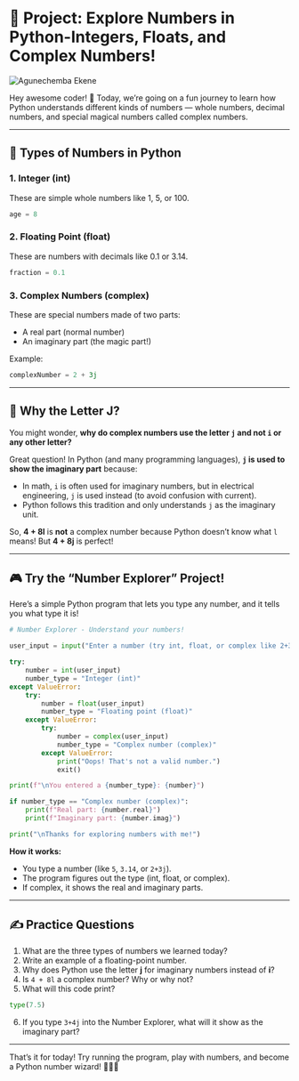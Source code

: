 # 🧮 Project: Explore Numbers in Python-Integers, Floats, and Complex Numbers!

![Agunechemba Ekene](https://agunechembaekene.wordpress.com/wp-content/uploads/2025/05/magical_looking_complex_character_with_a.jpeg)


Hey awesome coder! 👋
Today, we’re going on a fun journey to learn how Python understands different kinds of numbers — whole numbers, decimal numbers, and special magical numbers called complex numbers.

---

## 🔢 Types of Numbers in Python

### 1. Integer (int)

These are simple whole numbers like 1, 5, or 100.

```python
age = 8
```

### 2. Floating Point (float)

These are numbers with decimals like 0.1 or 3.14.

```python
fraction = 0.1
```

### 3. Complex Numbers (complex)

These are special numbers made of two parts:

* A real part (normal number)
* An imaginary part (the magic part!)

Example:

```python
complexNumber = 2 + 3j
```

---

## 🧙 Why the Letter **J**?

You might wonder, **why do complex numbers use the letter `j` and not `i` or any other letter?**

Great question! In Python (and many programming languages), **`j` is used to show the imaginary part** because:

* In math, `i` is often used for imaginary numbers, but in electrical engineering, `j` is used instead (to avoid confusion with current).
* Python follows this tradition and only understands `j` as the imaginary unit.

So, **4 + 8l** is **not** a complex number because Python doesn’t know what `l` means! But **4 + 8j** is perfect!

---

## 🎮 Try the “Number Explorer” Project!

Here’s a simple Python program that lets you type any number, and it tells you what type it is!

```python
# Number Explorer - Understand your numbers!

user_input = input("Enter a number (try int, float, or complex like 2+3j): ")

try:
    number = int(user_input)
    number_type = "Integer (int)"
except ValueError:
    try:
        number = float(user_input)
        number_type = "Floating point (float)"
    except ValueError:
        try:
            number = complex(user_input)
            number_type = "Complex number (complex)"
        except ValueError:
            print("Oops! That's not a valid number.")
            exit()

print(f"\nYou entered a {number_type}: {number}")

if number_type == "Complex number (complex)":
    print(f"Real part: {number.real}")
    print(f"Imaginary part: {number.imag}")

print("\nThanks for exploring numbers with me!")
```

**How it works:**

* You type a number (like `5`, `3.14`, or `2+3j`).
* The program figures out the type (int, float, or complex).
* If complex, it shows the real and imaginary parts.

---

## ✍️ Practice Questions

1. What are the three types of numbers we learned today?
2. Write an example of a floating-point number.
3. Why does Python use the letter **j** for imaginary numbers instead of **i**?
4. Is `4 + 8l` a complex number? Why or why not?
5. What will this code print?

```python
type(7.5)
```

6. If you type `3+4j` into the Number Explorer, what will it show as the imaginary part?

---

That’s it for today! Try running the program, play with numbers, and become a Python number wizard! 🧙‍♂️✨